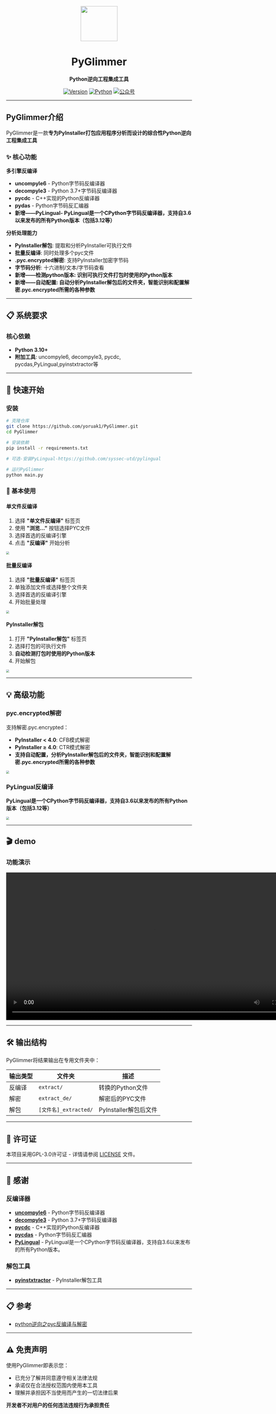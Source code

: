 <div align="center">
<img src=".\image\logo.png" width="100" height="95" />

# PyGlimmer

**Python逆向工程集成工具**

[![Version](https://img.shields.io/badge/版本-1.1-blue.svg)](https://github.com/yoruak1/PyGlimmer)
[![Python](https://img.shields.io/badge/python-3.10+-green.svg)](https://www.python.org/)
[![公众号](https://img.shields.io/badge/公众号-夜秋的小屋-orange.svg)](https://github.com/yoruak1/PyGlimmer)

</div>

---

## PyGlimmer介绍

PyGlimmer是一款**专为PyInstaller打包应用程序分析而设计的综合性Python逆向工程集成工具**

### ✨ 核心功能

 **多引擎反编译**
- **uncompyle6** - Python字节码反编译器
- **decompyle3** - Python 3.7+字节码反编译器  
- **pycdc** - C++实现的Python反编译器
- **pydas** - Python字节码反汇编器
- **新增——PyLingual- PyLingual是一个CPython字节码反编译器，支持自3.6以来发布的所有Python版本（包括3.12等）**

**分析处理能力**

- **PyInstaller解包**: 提取和分析PyInstaller可执行文件
- **批量反编译**: 同时处理多个pyc文件
- **.pyc.encrypted解密**: 支持PyInstaller加密字节码
- **字节码分析**: 十六进制/文本/字节码查看
- **新增——检测python版本: 识别可执行文件打包时使用的Python版本**
- **新增——自动配置: 自动分析PyInstaller解包后的文件夹，智能识别和配置解密.pyc.encrypted所需的各种参数**

---

## 📋 系统要求

### 核心依赖

- **Python 3.10+**
- **附加工具**: uncompyle6, decompyle3, pycdc, pycdas,PyLingual,pyinstxtractor等

---

## 🚀 快速开始

### 安装

```bash
# 克隆仓库
git clone https://github.com/yoruak1/PyGlimmer.git
cd PyGlimmer

# 安装依赖
pip install -r requirements.txt

# 可选-安装PyLingual-https://github.com/syssec-utd/pylingual

# 运行PyGlimmer
python main.py
```

###  🔧 基本使用

#### 单文件反编译
1. 选择 **"单文件反编译"** 标签页
2. 使用 **"浏览..."** 按钮选择PYC文件
3. 选择首选的反编译引擎
4. 点击 **"反编译"** 开始分析

<img src=".\image\img1.png" style="zoom:50%;" />

#### 批量反编译
1. 选择 **"批量反编译"** 标签页
2. 单独添加文件或选择整个文件夹
3. 选择首选的反编译引擎
4. 开始批量处理

<img src=".\image\img2.png" style="zoom:50%;" />

#### PyInstaller解包
1. 打开 **"PyInstaller解包"** 标签页
2. 选择打包的可执行文件
3. **自动检测打包时使用的Python版本**
4. 开始解包

<img src=".\image\img4.png" style="zoom:50%;" />

---

## 💡 高级功能

### pyc.encrypted解密
支持解密.pyc.encrypted：

- **PyInstaller < 4.0**: CFB模式解密
- **PyInstaller ≥ 4.0**: CTR模式解密
- **支持自动配置，分析PyInstaller解包后的文件夹，智能识别和配置解密.pyc.encrypted所需的各种参数**

<img src=".\image\img3.png" style="zoom:50%;" />

### PyLingual反编译
**PyLingual是一个CPython字节码反编译器，支持自3.6以来发布的所有Python版本（包括3.12等）**

<img src=".\image\img5.png" style="zoom:50%;" />

---

## 🎬 demo

### 功能演示

<video width="800" controls>
  <source src="./image/demo.mp4" type="video/mp4">
  您的浏览器不支持视频标签。请<a href="./image/demo.mp4">点击此处下载演示视频</a>
</video>




---

## 🛠️ 输出结构

PyGlimmer将结果输出在专用文件夹中：

| 输出类型 | 文件夹 | 描述 |
|---------|--------|------|
| 反编译 | `extract/` | 转换的Python文件 |
| 解密 | `extract_de/` | 解密后的PYC文件 |
| 解包 | `[文件名]_extracted/` | PyInstaller解包后文件 |

---

## 📜 许可证

本项目采用GPL-3.0许可证 - 详情请参阅 [LICENSE](LICENSE) 文件。

---

## 🙏 感谢

### 反编译器
- **[uncompyle6](https://github.com/rocky/python-uncompyle6)** - Python字节码反编译器
- **[decompyle3](https://github.com/rocky/python-decompile3)** - Python 3.7+字节码反编译器  
- **[pycdc](https://github.com/zrax/pycdc)** - C++实现的Python反编译器
- **[pycdas](https://github.com/zrax/pycdc)** - Python字节码反汇编器
- **[PyLingual](https://github.com/syssec-utd/pylingual)** - PyLingual是一个CPython字节码反编译器，支持自3.6以来发布的所有Python版本。

### 解包工具
- **[pyinstxtractor](https://github.com/extremecoders-re/pyinstxtractor)** - PyInstaller解包工具

---

## 📋 参考

- [python逆向之pyc反编译与解密](https://blog.csdn.net/GalaxySpaceX/article/details/130591614)

---

## ⚠️ 免责声明

使用PyGlimmer即表示您：
- 已充分了解并同意遵守相关法律法规
- 承诺仅在合法授权范围内使用本工具
- 理解并承担因不当使用而产生的一切法律后果

**开发者不对用户的任何违法违规行为承担责任**

</div>
